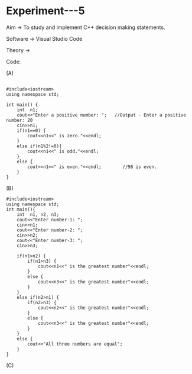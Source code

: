 # Experiment---5


Aim -> To study and implement C++ decision making statements. <br> 

Software -> Visual Studio Code <br> 

Theory -> <br> 

Code: <br> 

(A) <br> 
```

#include<iostream>
using namespace std;

int main() {
    int  n1;
    cout<<"Enter a positive number: ";   //Output - Enter a positive number: 20
    cin>>n1;
    if(n1==0) {
        cout<<n1<<" is zero."<<endl;
    }
    else if(n1%2!=0){
        cout<<n1<<" is odd."<<endl;
    }
    else {
        cout<<n1<<" is even."<<endl;        //98 is even.
    }
}
```

(B) <br> 
```
#include<iostream>
using namespace std;
int main(){
    int  n1, n2, n3;
    cout<<"Enter number-1: ";
    cin>>n1;
    cout<<"Enter number-2: ";
    cin>>n2;
    cout<<"Enter number-3: ";
    cin>>n3;

    if(n1>n2) {
        if(n1>n3) {
            cout<<n1<<" is the greatest number"<<endl;
        }
        else {
            cout<<n3<<" is the greatest number"<<endl;
        }
    }
    else if(n2>n1) {
        if(n2>n3) {
            cout<<n2<<" is the greatest number"<<endl;
        }
        else {
            cout<<n3<<" is the greatest number"<<endl;
        }
    }
    else {
        cout<<"All three numbers are equal";
    }
}
```

(C) <br> 
```
